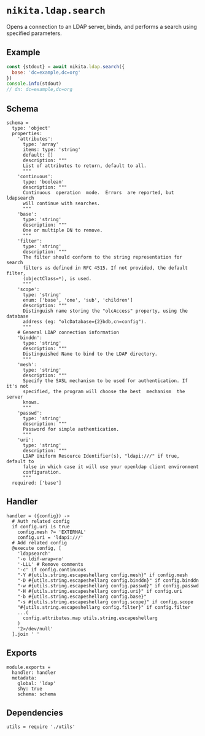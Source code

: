 
# `nikita.ldap.search`

Opens a connection to an LDAP server, binds, and performs a search using
specified parameters. 

## Example

```js
const {stdout} = await nikita.ldap.search({
  base: 'dc=example,dc=org'
})
console.info(stdout)
// dn: dc=example,dc=org
```

## Schema

    schema =
      type: 'object'
      properties:
        'attributes':
          type: 'array'
          items: type: 'string'
          default: []
          description: """
          List of attributes to return, default to all.
          """
        'continuous':
          type: 'boolean'
          description: """
          Continuous  operation  mode.  Errors  are reported, but ldapsearch
          will continue with searches.
          """
        'base':
          type: 'string'
          description: """
          One or multiple DN to remove.
          """
        'filter':
          type: 'string'
          description: """
          The filter should conform to the string representation for search
          filters as defined in RFC 4515. If not provided, the default filter,
          (objectClass=*), is used.
          """
        'scope':
          type: 'string'
          enum: ['base', 'one', 'sub', 'children']
          description: """
          Distinguish name storing the "olcAccess" property, using the database
          address (eg: "olcDatabase={2}bdb,cn=config").
          """
        # General LDAP connection information
        'binddn':
          type: 'string'
          description: """
          Distinguished Name to bind to the LDAP directory.
          """
        'mesh':
          type: 'string'
          description: """
          Specify the SASL mechanism to be used for authentication. If it's not
          specified, the program will choose the best  mechanism  the  server
          knows.
          """
        'passwd':
          type: 'string'
          description: """
          Password for simple authentication.
          """
        'uri':
          type: 'string'
          description: """
          LDAP Uniform Resource Identifier(s), "ldapi:///" if true, default to
          false in which case it will use your openldap client environment
          configuration.
          """
      required: ['base']

## Handler

    handler = ({config}) ->
      # Auth related config
      if config.uri is true
        config.mesh ?= 'EXTERNAL'
        config.uri = 'ldapi:///'
      # Add related config
      @execute config, [
        'ldapsearch'
        '-o ldif-wrap=no'
        '-LLL' # Remove comments
        '-c' if config.continuous
        "-Y #{utils.string.escapeshellarg config.mesh}" if config.mesh
        "-D #{utils.string.escapeshellarg config.binddn}" if config.binddn
        "-w #{utils.string.escapeshellarg config.passwd}" if config.passwd
        "-H #{utils.string.escapeshellarg config.uri}" if config.uri
        "-b #{utils.string.escapeshellarg config.base}"
        "-s #{utils.string.escapeshellarg config.scope}" if config.scope
        "#{utils.string.escapeshellarg config.filter}" if config.filter
        ...(
          config.attributes.map utils.string.escapeshellarg
        )
        '2>/dev/null'
      ].join ' '

## Exports

    module.exports =
      handler: handler
      metadata:
        global: 'ldap'
        shy: true
        schema: schema

## Dependencies

    utils = require './utils'
